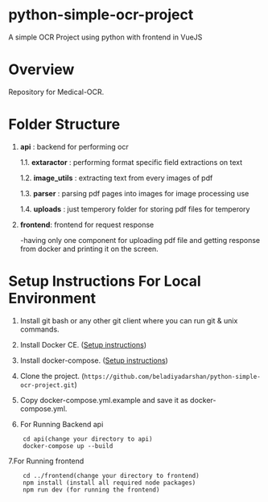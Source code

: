 # python-simple-ocr-project
A simple OCR Project using python with frontend in VueJS



# Overview
Repository for Medical-OCR.

# Folder Structure
1. **api** : backend for performing ocr
    
    1.1. **extaractor** : performing format specific field extractions on text 

    1.2. **image_utils** : extracting text from  every images of pdf

    1.3. **parser** : parsing pdf pages into images for image processing use

    1.4. **uploads** : just temperory folder for storing pdf files for temperory 

2. **frontend**: frontend for request response

    -having only one component for uploading pdf file and getting response from docker and printing it on the screen.

# Setup Instructions For Local Environment

1. Install git bash or any other git client where you can run git & unix commands.

2. Install Docker CE. ([Setup instructions](https://docs.docker.com/install/linux/docker-ce/ubuntu/))

3. Install docker-compose. ([Setup instructions](https://docs.docker.com/compose/install/))

4. Clone the project. (`https://github.com/beladiyadarshan/python-simple-ocr-project.git`)

5. Copy docker-compose.yml.example and save it as docker-compose.yml.

6. For Running Backend api
```
    cd api(change your directory to api)
    docker-compose up --build
```
7.For Running frontend
```
    cd ../frontend(change your directory to frontend)
    npm install (install all required node packages)
    npm run dev (for running the frontend)
```
    